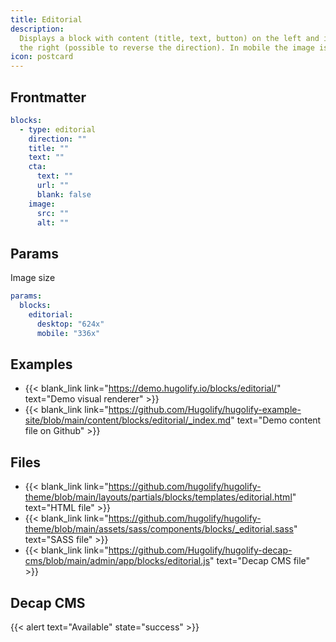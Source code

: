 ```yaml
---
title: Editorial
description:
  Displays a block with content (title, text, button) on the left and image on
  the right (possible to reverse the direction). In mobile the image is first.
icon: postcard
---
```


## Frontmatter

```yml
blocks:
  - type: editorial
    direction: ""
    title: ""
    text: ""
    cta:
      text: ""
      url: ""
      blank: false
    image:
      src: ""
      alt: ""
```

## Params

Image size

```yml
params:
  blocks:
    editorial:
      desktop: "624x"
      mobile: "336x"
```

## Examples

- {{< blank_link link="https://demo.hugolify.io/blocks/editorial/" text="Demo visual renderer" >}}
- {{< blank_link link="https://github.com/Hugolify/hugolify-example-site/blob/main/content/blocks/editorial/_index.md" text="Demo content file on Github" >}}

## Files

- {{< blank_link link="https://github.com/hugolify/hugolify-theme/blob/main/layouts/partials/blocks/templates/editorial.html" text="HTML file" >}}
- {{< blank_link link="https://github.com/hugolify/hugolify-theme/blob/main/assets/sass/components/blocks/_editorial.sass" text="SASS file" >}}
- {{< blank_link link="https://github.com/Hugolify/hugolify-decap-cms/blob/main/admin/app/blocks/editorial.js" text="Decap CMS file" >}}

## Decap CMS

{{< alert text="Available" state="success" >}}
